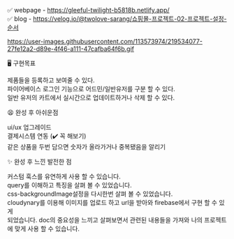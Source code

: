 ✅ webpage - https://gleeful-twilight-b5818b.netlify.app/<br/>
✅ blog - https://velog.io/@twolove-sarang/쇼핑몰-프로젝트-02-프로젝트-설정-순서

https://user-images.githubusercontent.com/113573974/219534077-27fe12a2-d89e-4f46-a111-47cafba64f6b.gif

🖥 구현목표<br/>

제품들을 등록하고 보여줄 수 있다.<br/>
파이어베이스 로그인 기능으로 어드민/일반유저를 구분 할 수 있다.<br/>
일반 유저의 카트에서 실시간으로 업데이트하거나 삭제 할 수 있다.<br/>

😫 완성 후 아쉬운점<br/>

ui/ux 업그레이드<br/>
결제시스템 연동 (✔️ 꼭 해보기)<br/>
같은 상품을 두번 담으면 숫자가 올라가거나 중복됐음을 알리기<br/>

✨ 완성 후 느낀 발전한 점<br/>

커스텀 훅스를 유연하게 사용 할 수 있습니다.<br/>
query를 이해하고 특징을 살펴 볼 수 있었습니다.<br/>
css-backgroundImage설정을 다시한번 살펴 볼 수 있었습니다.<br/>
cloudynary를 이용해 이미지를 업로드 하고 url을 받아와 firebase에서 구현 할 수 있게 <br/>되었습니다.
doc의 중요성을 느끼고 살펴보면서 관련된 내용들을 가져와 나의 프로젝트에 맞게 사용 할 수 있습니다.<br/>
